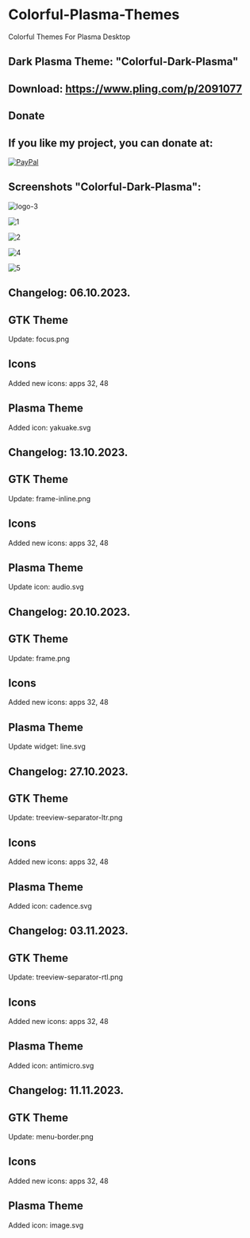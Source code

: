 # Colorful-Plasma-Themes
Colorful Themes For Plasma Desktop


Dark Plasma Theme: "Colorful-Dark-Plasma" 
----------------------------------------

Download: https://www.pling.com/p/2091077
-------------------------------------------



<html>
  <head>
    <meta charset="utf-8" />
  </head>
  <body>
    <h2>Donate</h2>
    <h2>If you like my project, you can donate at:</h2>
    <a href="https://www.paypal.com/paypalme/VesnaLazic">
    <img src="PayPal.png" alt="PayPal" />
    </a>
  </body>
</html>



Screenshots "Colorful-Dark-Plasma":
-----------------------------------

![logo-3](https://github.com/L4ki/Colorful-Plasma-Themes/assets/45247573/ee74b8c5-9932-493f-b438-6e30c3976ae3)

![1](https://github.com/L4ki/Colorful-Plasma-Themes/assets/45247573/13616e77-5f52-4978-9d49-396726e78539)

![2](https://github.com/L4ki/Colorful-Plasma-Themes/assets/45247573/c40e8300-7672-4251-aaf8-0839318d336b)

![4](https://github.com/L4ki/Colorful-Plasma-Themes/assets/45247573/f372939e-2518-4ecb-a276-4cad95ac5dc3)

![5](https://github.com/L4ki/Colorful-Plasma-Themes/assets/45247573/1cdf2c09-187b-422c-b865-b256b3164dbb)

Changelog: 06.10.2023.
---------------------

GTK Theme
----------

Update: focus.png

Icons
------

Added new icons: apps 32, 48

Plasma Theme
-------------

Added icon: yakuake.svg

Changelog: 13.10.2023.
---------------------

GTK Theme
----------

Update: frame-inline.png

Icons
------

Added new icons: apps 32, 48

Plasma Theme
-------------

Update icon: audio.svg


Changelog: 20.10.2023.
---------------------

GTK Theme
----------

Update: frame.png

Icons
------

Added new icons: apps 32, 48

Plasma Theme
-------------

Update widget: line.svg

Changelog: 27.10.2023.
---------------------

GTK Theme
----------

Update: treeview-separator-ltr.png

Icons
------

Added new icons: apps 32, 48

Plasma Theme
-------------

Added icon: cadence.svg

Changelog: 03.11.2023.
---------------------

GTK Theme
----------

Update: treeview-separator-rtl.png

Icons
------

Added new icons: apps 32, 48

Plasma Theme
-------------

Added icon: antimicro.svg

Changelog: 11.11.2023.
---------------------

GTK Theme
----------

Update: menu-border.png

Icons
------

Added new icons: apps 32, 48

Plasma Theme
-------------

Added icon: image.svg
